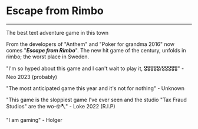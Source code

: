 # Escape from Rimbo

---

The best text adventure game in this town


From the developers of "Anthem" and "Poker for grandma 2016" now comes "***Escape from Rimbo***". The new hit game of the century, unfolds in rimbo; the worst place in Sweden.

"I'm so hyped about this game and I can't wait to play it, 🎖️🎖️🎖️🎖️🎖️/🎖️🎖️🎖️🎖️🎖️" - Neo 2023 (probably)

"The most anticipated game this year and it's not for nothing" - Unknown

"This game is the sloppiest game I've ever seen and the studio "Tax Fraud Studios" are the wo-🤓🪓" - Loke 2022 (R.I.P)

"I am gaming" - Holger
